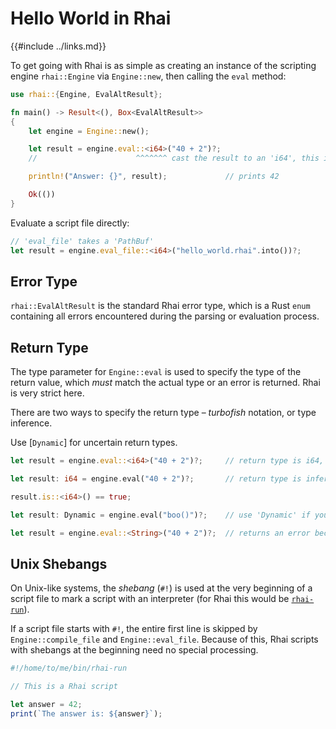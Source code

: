 Hello World in Rhai
===================

{{#include ../links.md}}

To get going with Rhai is as simple as creating an instance of the scripting engine `rhai::Engine` via
`Engine::new`, then calling the `eval` method:

```rust , no_run
use rhai::{Engine, EvalAltResult};

fn main() -> Result<(), Box<EvalAltResult>>
{
    let engine = Engine::new();

    let result = engine.eval::<i64>("40 + 2")?;
    //                      ^^^^^^^ cast the result to an 'i64', this is required

    println!("Answer: {}", result);             // prints 42

    Ok(())
}
```

Evaluate a script file directly:

```rust , no_run
// 'eval_file' takes a 'PathBuf'
let result = engine.eval_file::<i64>("hello_world.rhai".into())?;
```


Error Type
----------

`rhai::EvalAltResult` is the standard Rhai error type, which is a Rust `enum` containing all errors encountered
during the parsing or evaluation process.


Return Type
-----------

The type parameter for `Engine::eval` is used to specify the type of the return value,
which _must_ match the actual type or an error is returned. Rhai is very strict here.

There are two ways to specify the return type &ndash; _turbofish_ notation, or type inference.

Use [`Dynamic`] for uncertain return types.

```rust , no_run
let result = engine.eval::<i64>("40 + 2")?;     // return type is i64, specified using 'turbofish' notation

let result: i64 = engine.eval("40 + 2")?;       // return type is inferred to be i64

result.is::<i64>() == true;

let result: Dynamic = engine.eval("boo()")?;    // use 'Dynamic' if you're not sure what type it'll be!

let result = engine.eval::<String>("40 + 2")?;  // returns an error because the actual return type is i64, not String
```


Unix Shebangs
-------------

On Unix-like systems, the _shebang_ (`#!`) is used at the very beginning of a script file to mark a
script with an interpreter (for Rhai this would be [`rhai-run`]({{rootUrl}}/start/bin.md)).

If a script file starts with `#!`, the entire first line is skipped by `Engine::compile_file` and
`Engine::eval_file`. Because of this, Rhai scripts with shebangs at the beginning need no special processing.

```js , no_run
#!/home/to/me/bin/rhai-run

// This is a Rhai script

let answer = 42;
print(`The answer is: ${answer}`);
```
